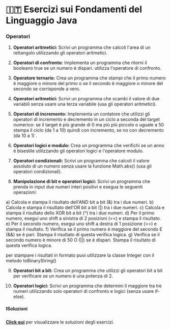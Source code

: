 # 🇮🇹 Esercizi sui Fondamenti del Linguaggio Java
### Operatori

1. **Operatori aritmetici:** Scrivi un programma che calcoli l'area di un rettangolo utilizzando gli operatori aritmetici.


2. **Operatori di confronto:** Implementa un programma che ritorni il booleano true se un numero è dispari. utilizza  l'operatore di confronto.


3. **Operatore ternario:** Crea un programma che stampi che il primo numero è maggiore o minore del primo o se il secondo è maggiore o minore del secondo se corrisponde a vero.


4. **Operatori aritmetici:** Scrivi un programma che scambi il valore di due variabili senza usare una terza variabile (usa gli operatori aritmetici).


5. **Operatori di incremento:** Implementa un contatore che utilizzi gli operatori di incremento e decremento in un ciclo a seconda del target numerico: se il target è più grande di 0 ma più più piccolo o uguale a 50 stampa il ciclo (da 1 a 10) quindi con incremento, se no con decremento (da 10 a 1) . 


6. **Operatori logici e modulo:** Crea un programma che verifichi se un anno è bisestile utilizzando gli operatori logici e l'operatore modulo. 


7. **Operatori condizionali:** Scrivi un programma che calcoli il valore assoluto di un numero senza usare la funzione Math.abs() (usa gli operatori condizionali). 


8. **Manipolazione di bit e operatori logici:** Scrivi un programma che prenda in input due numeri interi positivi e esegua le seguenti operazioni:

a) Calcola e stampa il risultato dell'AND bit a bit (&) tra i due numeri.
b) Calcola e stampa il risultato dell'OR bit a bit (|) tra i due numeri.
c) Calcola e stampa il risultato dello XOR bit a bit (^) tra i due numeri.
d) Per il primo numero, esegui uno shift a sinistra di 2 posizioni (<<) e stampa il risultato.
e) Per il secondo numero, esegui uno shift a destra di 1 posizione (>>) e stampa il risultato.
f) Verifica se il primo numero è maggiore del secondo E (&&) se è pari. Stampa il risultato di questa verifica logica.
g) Verifica se il secondo numero è minore di 50 O (||) se è dispari. Stampa il risultato di questa verifica logica.

per stampare i risultati in formato puoi utilizzare la classe Integer con il metodo toBinaryString()


9. **Operatori bit a bit:** Crea un programma che utilizzi gli operatori bit a bit per verificare se un numero è una potenza di 2. 


10. **Operatori logici:** Scrivi un programma che determini il maggiore tra tre numeri utilizzando solo operatori di confronto e logici (senza usare if-else).


#### ❗️Soluzioni
**[Click qui](https://github.com/Learning-Projects-Examples/Java21_Learning-Java-Junior-Developer-Interview/blob/main/src/main/java/org/learning/C01_LanguageFundamentals/Solutions/S02_Operators.java)** per visualizzare le soluzioni degli esercizi.